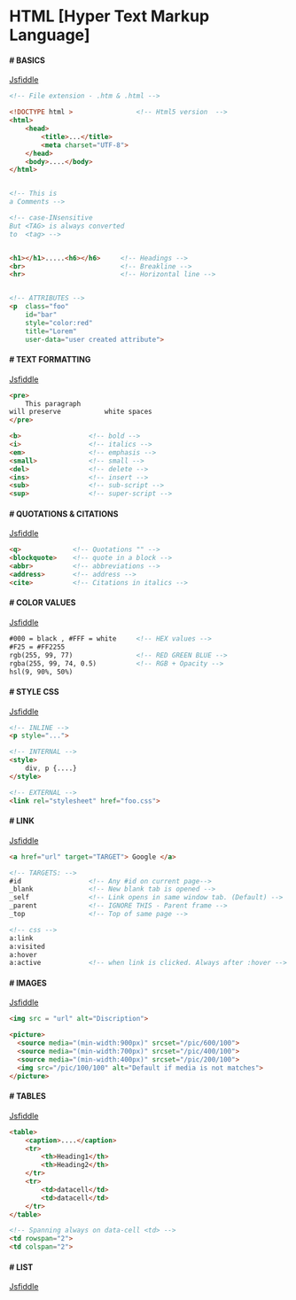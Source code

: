 # HTML [Hyper Text Markup Language]

#### # BASICS

[Jsfiddle](https://jsfiddle.net/nycdh9xm/2/)

```html
<!-- File extension - .htm & .html -->

<!DOCTYPE html > 				<!-- Html5 version  -->
<html>
	<head>
		<title>...</title>
		<meta charset="UTF-8">
	</head>
	<body>....</body>
</html>


<!-- This is 
a Comments -->

<!-- case-INsensitive 
But <TAG> is always converted 
to  <tag> -->


<h1></h1>.....<h6></h6>		<!-- Headings -->
<br>						<!-- Breakline -->
<hr>						<!-- Horizontal line -->


<!-- ATTRIBUTES -->
<p 	class="foo"
	id="bar" 
	style="color:red" 
	title="Lorem"
	user-data="user created attribute">	

```

#### # TEXT FORMATTING 

[Jsfiddle](https://jsfiddle.net/nycdh9xm/3/)

```html
<pre>
	This paragraph 
will preserve 			white spaces
</pre>

<b> 				<!-- bold -->
<i> 				<!-- italics -->
<em>    			<!-- emphasis -->
<small> 			<!-- small -->
<del>   			<!-- delete -->
<ins>   			<!-- insert -->
<sub>   			<!-- sub-script -->
<sup>				<!-- super-script -->

```


#### # QUOTATIONS & CITATIONS

[Jsfiddle](https://jsfiddle.net/nycdh9xm/4/)

```html
<q>				<!-- Quotations "" -->
<blockquote>	<!-- quote in a block -->
<abbr>			<!-- abbreviations -->
<address>		<!-- address -->
<cite>			<!-- Citations in italics -->
```

#### # COLOR VALUES

[Jsfiddle](https://jsfiddle.net/nycdh9xm/5/)

```html
#000 = black , #FFF = white		<!-- HEX values -->
#F25 = #FF2255
rgb(255, 99, 77)				<!-- RED GREEN BLUE -->
rgba(255, 99, 74, 0.5)			<!-- RGB + Opacity -->
hsl(9, 90%, 50%)
```

#### # STYLE CSS

[Jsfiddle](https://jsfiddle.net/nycdh9xm/6/)

```html
<!-- INLINE -->
<p style="...">

<!-- INTERNAL -->
<style>
	div, p {....}
</style>

<!-- EXTERNAL -->
<link rel="stylesheet" href="foo.css">
```

#### # LINK

[Jsfiddle](https://jsfiddle.net/nycdh9xm/7/)

```html
<a href="url" target="TARGET"> Google </a>

<!-- TARGETS: -->
#id					<!-- Any #id on current page-->
_blank				<!-- New blank tab is opened -->
_self				<!-- Link opens in same window tab. (Default) -->
_parent				<!-- IGNORE THIS - Parent frame -->
_top				<!-- Top of same page -->

<!-- css -->
a:link
a:visited
a:hover
a:active			<!-- when link is clicked. Always after :hover -->
```

#### # IMAGES

[Jsfiddle](https://jsfiddle.net/nycdh9xm/8/)

```html
<img src = "url" alt="Discription">

<picture>
  <source media="(min-width:900px)" srcset="/pic/600/100">
  <source media="(min-width:700px)" srcset="/pic/400/100">
  <source media="(min-width:400px)" srcset="/pic/200/100">
  <img src="/pic/100/100" alt="Default if media is not matches">  
</picture>


```

#### # TABLES

[Jsfiddle](https://jsfiddle.net/nycdh9xm/9/)

```html
<table>
	<caption>....</caption>
	<tr>
		<th>Heading1</th>
		<th>Heading2</th>
	</tr>
	<tr>
		<td>datacell</td>
		<td>datacell</td>
	</tr>
</table>

<!-- Spanning always on data-cell <td> -->
<td rowspan="2">
<td colspan="2">

```

#### # LIST

[Jsfiddle](https://jsfiddle.net/nycdh9xm/10/)

```html

